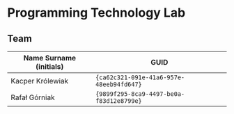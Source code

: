 # Programming Technology Lab

## Team

| Name Surname (initials) | GUID                                     |
| ----------------------- | ---------------------------------------- |
| Kacper Królewiak        | `{ca62c321-091e-41a6-957e-48eeb94fd647}` |
| Rafał Górniak           | `{9899f295-8ca9-4497-be0a-f83d12e8799e}` |
